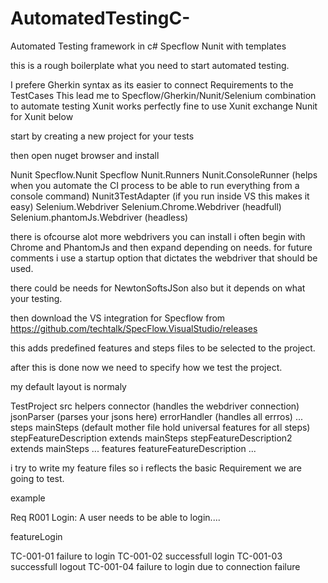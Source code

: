 # AutomatedTestingC-
Automated Testing framework in c# Specflow Nunit with templates


this is a rough boilerplate what you need to start automated testing. 

I prefere Gherkin syntax as its easier to connect Requirements to the TestCases 
This lead me to Specflow/Gherkin/Nunit/Selenium combination to automate testing 
Xunit works perfectly fine to use Xunit exchange Nunit for Xunit below


start by creating a new project for your tests

then open nuget browser and install

Nunit
Specflow.Nunit
Specflow
Nunit.Runners
Nunit.ConsoleRunner (helps when you automate the CI process to be able to run everything from a console command)
Nunit3TestAdapter (if  you run inside VS this makes it easy)
Selenium.Webdriver
Selenium.Chrome.Webdriver (headfull)
Selenium.phantomJs.Webdriver (headless)


there is ofcourse alot more webdrivers you can install i often begin with Chrome and PhantomJs and then expand depending on needs. 
for future comments i use a startup option that dictates the webdriver that should be used. 

there could be needs for NewtonSoftsJSon also but it depends on what your testing. 

then download the VS integration for Specflow from
https://github.com/techtalk/SpecFlow.VisualStudio/releases

this adds predefined features and steps files to be selected to the project.

after this is done now we need to specify how we test the project.

my default layout is normaly

TestProject
  src
    helpers
      connector (handles the webdriver connection)
      jsonParser (parses your jsons here)
      errorHandler (handles all errros)
      ...
    steps
      mainSteps (default mother file hold universal features for all steps) 
      stepFeatureDescription extends mainSteps
      stepFeatureDescription2 extends mainSteps
      ...
    features
      featureFeatureDescription
      ...
     
      


i try to write my feature files so i reflects the basic Requirement we are going to test.

example 

Req R001 Login: A user needs to be able to login....

featureLogin

TC-001-01 failure to login 
TC-001-02 successfull login
TC-001-03 successfull logout
TC-001-04 failure to login due to connection failure


